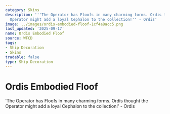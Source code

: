 ```yaml
---
category: Skins
description: '''The Operator has Floofs in many charming forms. Ordis thought the
  Operator might add a loyal Cephalon to the collection!'' - Ordis'
image: ../images/ordis-embodied-floof-1cf4a8acc5.png
last_updated: '2025-09-17'
name: Ordis Embodied Floof
source: WFCD
tags:
- Ship Decoration
- Skins
tradable: false
type: Ship Decoration
---
```


# Ordis Embodied Floof

'The Operator has Floofs in many charming forms. Ordis thought the Operator might add a loyal Cephalon to the collection!' - Ordis

